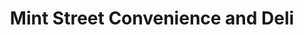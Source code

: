 ---
title: "Mint Street Convenience and Deli"
url: /east-victoria-park/mint-street-convenience-and-deli/
shop: convenience
---
